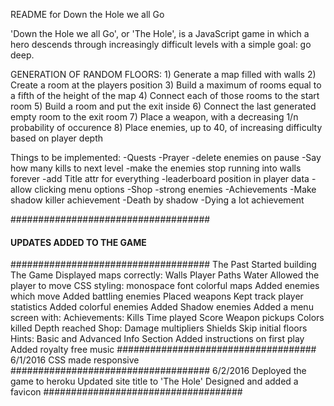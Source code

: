 README for Down the Hole we all Go

'Down the Hole we all Go', or 'The Hole', is a JavaScript game in which a hero descends through increasingly difficult levels with a simple goal: go deep.

GENERATION OF RANDOM FLOORS:
	1) Generate a map filled with walls
	2) Create a room at the players position
	3) Build a maximum of rooms equal to a fifth of the height of the map
	4) Connect each of those rooms to the start room
	5) Build a room and put the exit inside
	6) Connect the last generated empty room to the exit room
	7) Place a weapon, with a decreasing 1/n probability of occurence
	8) Place enemies, up to 40, of increasing difficulty based on player depth

Things to be implemented:
-Quests
-Prayer
-delete enemies on pause
-Say how many kills to next level
-make the enemies stop running into walls forever
-add Title attr for everything
-leaderboard position in player data
-allow clicking menu options
-Shop
	-strong enemies
-Achievements
	-Make shadow killer achievement
	-Death by shadow
	-Dying a lot achievement

####################################
#### UPDATES ADDED TO THE GAME #####
####################################
The Past
	Started building The Game
	Displayed maps correctly:
		Walls
		Player
		Paths
		Water
	Allowed the player to move
	CSS styling:
		monospace font
		colorful maps
	Added enemies which move
	Added battling enemies
	Placed weapons
	Kept track player statistics
	Added colorful enemies
	Added Shadow enemies
	Added a menu screen with:
		Achievements:
			Kills
			Time played
			Score
			Weapon pickups
			Colors killed
			Depth reached
		Shop:
			Damage multipliers
			Shields
			Skip initial floors
		Hints:
			Basic and Advanced
		Info Section
	Added instructions on first play
	Added royalty free music
####################################
6/1/2016
	CSS made responsive
####################################
6/2/2016
	Deployed the game to heroku
	Updated site title to 'The Hole'
	Designed and added a favicon 
####################################